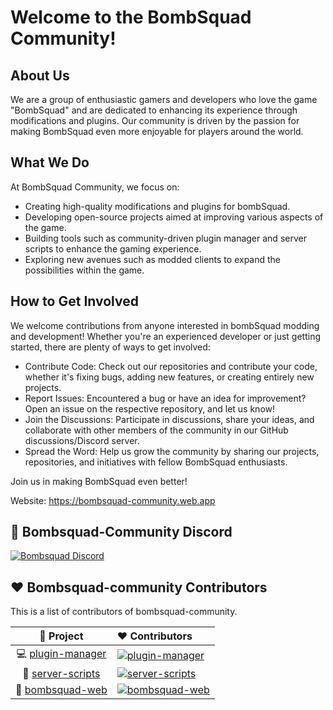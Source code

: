 # Welcome to the BombSquad Community! 
## About Us
We are a group of enthusiastic gamers and developers who love the game "BombSquad" and are dedicated to enhancing its experience through modifications and plugins. Our community is driven by the passion for making BombSquad even more enjoyable for players around the world.

## What We Do
At BombSquad Community, we focus on:

- Creating high-quality modifications and plugins for bombSquad.
- Developing open-source projects aimed at improving various aspects of the game.
- Building tools such as community-driven plugin manager and server scripts to enhance the gaming experience.
- Exploring new avenues such as modded clients to expand the possibilities within the game.

## How to Get Involved
We welcome contributions from anyone interested in bombSquad modding and development! Whether you're an experienced developer or just getting started, there are plenty of ways to get involved:

- Contribute Code: Check out our repositories and contribute your code, whether it's fixing bugs, adding new features, or creating entirely new projects.
- Report Issues: Encountered a bug or have an idea for improvement? Open an issue on the respective repository, and let us know!
- Join the Discussions: Participate in discussions, share your ideas, and collaborate with other members of the community in our GitHub discussions/Discord server.
- Spread the Word: Help us grow the community by sharing our projects, repositories, and initiatives with fellow BombSquad enthusiasts.

 Join us in making BombSquad even better!
 
 Website: https://bombsquad-community.web.app
 
## 📌 Bombsquad-Community Discord

[![Bombsquad Discord](https://user-images.githubusercontent.com/13122796/178032563-d4e084b7-244e-4358-af50-26bde6dd4996.png)](https://discord.gg/ucyaesh)

## ♥️ Bombsquad-community Contributors

This is a list of contributors of bombsquad-community.

[plugin-manager]: https://contrib.rocks/image?repo=bombsquad-community/plugin-manager
[server-scripts]: https://contrib.rocks/image?repo=bombsquad-community/server-scripts
[bombsquad-web]: https://contrib.rocks/image?repo=bombsquad-community/bombsquad-web

|        🔻 Project        | ❤ Contributors                                                                                    |
| :----------------------: | :------------------------------------------------------------------------------------------------ |
| 💻 [plugin-manager](https://github.com/bombsquad-community/plugin-manager) | [![plugin-manager]](https://github.com/bombsquad-community/plugin-manager/graphs/contributors) |
| 💉 [server-scripts](https://github.com/bombsquad-community/server-scripts) | [![server-scripts]](https://github.com/bombsquad-community/server-scripts/graphs/contributors) |
| 🧩 [bombsquad-web](https://github.com/bombsquad-community/bombsquad-web) | [![bombsquad-web]](https://github.com/bombsquad-community/bombsquad-web/graphs/contributors) |

